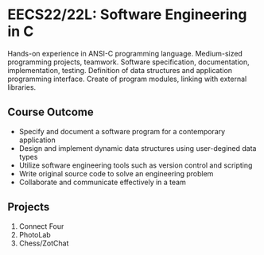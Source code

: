 # EECS22/22L: Software Engineering in C
Hands-on experience in ANSI-C programming language. Medium-sized programming projects, teamwork. Software specification, documentation, implementation, testing. Definition of data structures and application programming interface. Create of program modules, linking with external libraries.

## Course Outcome
- Specify and document a software program for a contemporary application 
- Design and implement dynamic data structures using user-degined data types 
- Utilize software engineering tools such as version control and scripting 
- Write original source code to solve an engineering problem 
- Collaborate and communicate effectively in a team 

## Projects 
1. Connect Four
2. PhotoLab
3. Chess/ZotChat 
